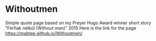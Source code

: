 # Withoutmen
Simple quote page based on my Preyer Hugo Award winner short story "Férfiak nélkül (Without men)" 2015
Here is the link for the page
https://mabtee.github.io/Withoutmen/
